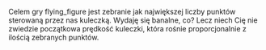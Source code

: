 Celem gry flying_figure jest zebranie jak największej liczby punktów sterowaną przez nas kuleczką. Wydaję się banalne, co? Lecz niech Cię nie zwiedzie początkowa prędkość kuleczki, która rośnie proporcjonalnie z ilością zebranych punktów.
